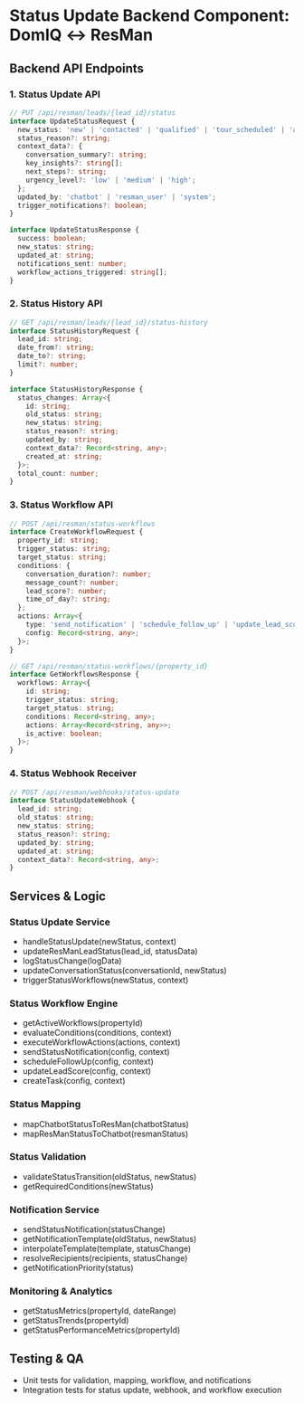 # Status Update Backend Component: DomIQ ↔ ResMan

## Backend API Endpoints

### 1. Status Update API
```typescript
// PUT /api/resman/leads/{lead_id}/status
interface UpdateStatusRequest {
  new_status: 'new' | 'contacted' | 'qualified' | 'tour_scheduled' | 'application' | 'leased' | 'lost';
  status_reason?: string;
  context_data?: {
    conversation_summary?: string;
    key_insights?: string[];
    next_steps?: string;
    urgency_level?: 'low' | 'medium' | 'high';
  };
  updated_by: 'chatbot' | 'resman_user' | 'system';
  trigger_notifications?: boolean;
}

interface UpdateStatusResponse {
  success: boolean;
  new_status: string;
  updated_at: string;
  notifications_sent: number;
  workflow_actions_triggered: string[];
}
```

### 2. Status History API
```typescript
// GET /api/resman/leads/{lead_id}/status-history
interface StatusHistoryRequest {
  lead_id: string;
  date_from?: string;
  date_to?: string;
  limit?: number;
}

interface StatusHistoryResponse {
  status_changes: Array<{
    id: string;
    old_status: string;
    new_status: string;
    status_reason?: string;
    updated_by: string;
    context_data?: Record<string, any>;
    created_at: string;
  }>;
  total_count: number;
}
```

### 3. Status Workflow API
```typescript
// POST /api/resman/status-workflows
interface CreateWorkflowRequest {
  property_id: string;
  trigger_status: string;
  target_status: string;
  conditions: {
    conversation_duration?: number;
    message_count?: number;
    lead_score?: number;
    time_of_day?: string;
  };
  actions: Array<{
    type: 'send_notification' | 'schedule_follow_up' | 'update_lead_score' | 'create_task';
    config: Record<string, any>;
  }>;
}

// GET /api/resman/status-workflows/{property_id}
interface GetWorkflowsResponse {
  workflows: Array<{
    id: string;
    trigger_status: string;
    target_status: string;
    conditions: Record<string, any>;
    actions: Array<Record<string, any>>;
    is_active: boolean;
  }>;
}
```

### 4. Status Webhook Receiver
```typescript
// POST /api/resman/webhooks/status-update
interface StatusUpdateWebhook {
  lead_id: string;
  old_status: string;
  new_status: string;
  status_reason?: string;
  updated_by: string;
  updated_at: string;
  context_data?: Record<string, any>;
}
```

## Services & Logic

### Status Update Service
- handleStatusUpdate(newStatus, context)
- updateResManLeadStatus(lead_id, statusData)
- logStatusChange(logData)
- updateConversationStatus(conversationId, newStatus)
- triggerStatusWorkflows(newStatus, context)

### Status Workflow Engine
- getActiveWorkflows(propertyId)
- evaluateConditions(conditions, context)
- executeWorkflowActions(actions, context)
- sendStatusNotification(config, context)
- scheduleFollowUp(config, context)
- updateLeadScore(config, context)
- createTask(config, context)

### Status Mapping
- mapChatbotStatusToResMan(chatbotStatus)
- mapResManStatusToChatbot(resmanStatus)

### Status Validation
- validateStatusTransition(oldStatus, newStatus)
- getRequiredConditions(newStatus)

### Notification Service
- sendStatusNotification(statusChange)
- getNotificationTemplate(oldStatus, newStatus)
- interpolateTemplate(template, statusChange)
- resolveRecipients(recipients, statusChange)
- getNotificationPriority(status)

### Monitoring & Analytics
- getStatusMetrics(propertyId, dateRange)
- getStatusTrends(propertyId)
- getStatusPerformanceMetrics(propertyId)

## Testing & QA
- Unit tests for validation, mapping, workflow, and notifications
- Integration tests for status update, webhook, and workflow execution 